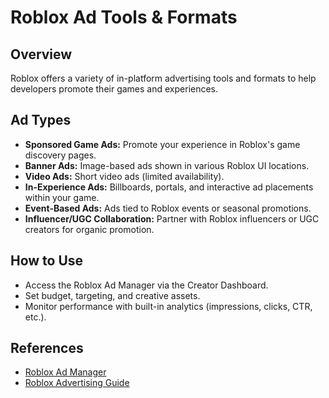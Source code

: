 # Roblox Ad Tools & Formats

## Overview
Roblox offers a variety of in-platform advertising tools and formats to help developers promote their games and experiences.

## Ad Types
- **Sponsored Game Ads:** Promote your experience in Roblox's game discovery pages.
- **Banner Ads:** Image-based ads shown in various Roblox UI locations.
- **Video Ads:** Short video ads (limited availability).
- **In-Experience Ads:** Billboards, portals, and interactive ad placements within your game.
- **Event-Based Ads:** Ads tied to Roblox events or seasonal promotions.
- **Influencer/UGC Collaboration:** Partner with Roblox influencers or UGC creators for organic promotion.

## How to Use
- Access the Roblox Ad Manager via the Creator Dashboard.
- Set budget, targeting, and creative assets.
- Monitor performance with built-in analytics (impressions, clicks, CTR, etc.).

## References
- [Roblox Ad Manager](https://create.roblox.com/creatordashboard/advertising)
- [Roblox Advertising Guide](https://create.roblox.com/docs/production/advertising) 